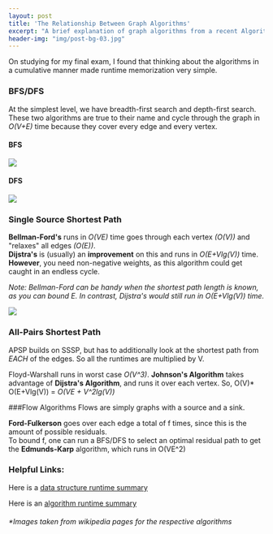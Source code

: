 ```yaml
---
layout: post
title: 'The Relationship Between Graph Algorithms'
excerpt: "A brief explanation of graph algorithms from a recent Algorithms student"
header-img: "img/post-bg-03.jpg"
---
```


On studying for my final exam, I found that thinking about the algorithms in a cumulative manner made runtime memorization very simple.

### BFS/DFS
At the simplest level, we have breadth-first search and depth-first search.  These two algorithms are true to their name and cycle through the graph in *O(V+E)* time because they cover every edge and every vertex.

#### BFS                                                     
![]({{DenisPeskov.github.io}}/img/BFS.gif)              
#### DFS
![]({{DenisPeskov.github.io}}/img/DFS.gif)


### Single Source Shortest Path
**Bellman-Ford's** runs in *O(VE)* time goes through each vertex *(O(V))* and "relaxes" all edges *(O(E))*.  
**Dijstra's** is (usually) an **improvement** on this and runs in *O(E+Vlg(V))* time.  **However**, you need non-negative weights, as this algorithm could get caught in an endless cycle.

*Note: Bellman-Ford can be handy when the shortest path length is known, as you can bound E.  In contrast, Dijstra's would still run in O(E+Vlg(V)) time.*

![]({{DenisPeskov.github.io}}/img/D_Bellman.gif) 

### All-Pairs Shortest Path
APSP builds on SSSP, but has to additionally look at the shortest path from *EACH* of the edges.  So all the runtimes are multiplied by V.

Floyd-Warshall runs in worst case *O(V^3)*. 
**Johnson's Algorithm** takes advantage of **Dijstra's Algorithm**, and runs it over each vertex.
So, O(V)* O(E+Vlg(V)) = *O(VE + V^2lg(V))*

###Flow Algorithms
Flows are simply graphs with a source and a sink. 

**Ford-Fulkerson** goes over each edge a total of f times, since this is the amount of possible residuals.  
To bound f, one can run a BFS/DFS to select an optimal residual path to get the **Edmunds-Karp** algorithm, which runs in O(VE^2)

### Helpful Links:
Here is a [data structure runtime summary](http://bigocheatsheet.com/)

Here is an [algorithm runtime summary](http://algs4.cs.princeton.edu/cheatsheet/)

###### *Images taken from wikipedia pages for the respective algorithms
